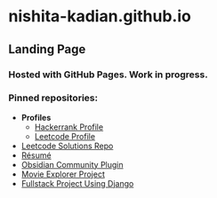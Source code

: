 # nishita-kadian.github.io


## Landing Page
### Hosted with GitHub Pages. Work in progress.
### Pinned repositories:

- **Profiles**
  - [Hackerrank Profile](https://www.hackerrank.com/nkadian_be19)
  - [Leetcode Profile](https://leetcode.com/NK04)
- [Leetcode Solutions Repo](https://nishita-kadian.github.io/leetcode/)
- [Résumé](https://github.com/nishita-kadian/nishita-kadian.github.io/blob/main/assets/Nishita_resume_copy%20(1).pdf)
- [Obsidian Community Plugin](https://github.com/nishita-kadian/gdrive-sync-plugin)
- [Movie Explorer Project](https://github.com/nishita-kadian/MovieExplorer)
- [Fullstack Project Using Django](https://github.com/nishita-kadian/algo_ide)
